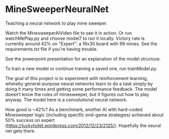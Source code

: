# MineSweeperNeuralNet
Teaching a neural network to play mine sweeper.

Watch the MinesweeperAIVideo file to see it in action. Or run watchMePlay.py and choose model7 to run it locally. Victory rate is currently around 42% on "Expert": a 16x30 board with 99 mines. See the requirements.txt file if you're having trouble.

See the powerpoint presentation for an explanation of the model structure.

To train a new model or continue training a saved one, run trainModel.py.

The goal of this project is to experiment with reinforcement learning, whereby general-purpose neural networks learn to do a task simply by doing it many times and getting some performance feedback. The model doesn’t know the rules of minesweeper, but it figures out how to play anyway. The model here is a convolutional neural network.

How good is ~42%? As a benchmark, another AI with hard-coded Minesweeper logic (including specific end-game strategies) achieved about 50% success on expert (https://luckytoilet.wordpress.com/2012/12/23/2125/). Hopefully the neural net gets there.
